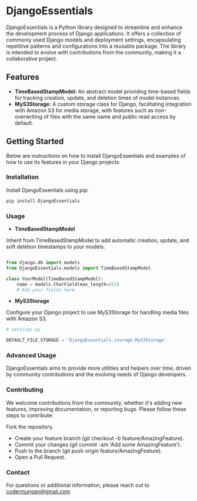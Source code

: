 # DjangoEssentials

DjangoEssentials is a Python library designed to streamline and enhance the development process of Django applications. It offers a collection of commonly used Django models and deployment settings, encapsulating repetitive patterns and configurations into a reusable package. The library is intended to evolve with contributions from the community, making it a collaborative project.

## Features

- **TimeBasedStampModel:** An abstract model providing time-based fields for tracking creation, update, and deletion times of model instances.
- **MyS3Storage:** A custom storage class for Django, facilitating integration with Amazon S3 for media storage, with features such as non-overwriting of files with the same name and public read access by default.

## Getting Started

Below are instructions on how to install DjangoEssentials and examples of how to use its features in your Django projects.

### Installation

Install DjangoEssentials using pip:

```bash
pip install DjangoEssentials
```

### Usage

- **TimeBasedStampModel**

Inherit from TimeBasedStampModel to add automatic creation, update, and soft deletion timestamps to your models.

```python

from django.db import models
from DjangoEssentials.models import TimeBasedStampModel

class YourModel(TimeBasedStampModel):
    name = models.CharField(max_length=255)
    # Add your fields here

```

- **MyS3Storage**

Configure your Django project to use MyS3Storage for handling media files with Amazon S3.

```python
# settings.py

DEFAULT_FILE_STORAGE = 'DjangoEssentials.storage.MyS3Storage'
```

### Advanced Usage

DjangoEssentials aims to provide more utilities and helpers over time, driven by community contributions and the evolving needs of Django developers.

### Contributing
We welcome contributions from the community, whether it's adding new features, improving documentation, or reporting bugs. Please follow these steps to contribute:

Fork the repository.
- Create your feature branch (git checkout -b feature/AmazingFeature).
- Commit your changes (git commit -am 'Add some AmazingFeature').
- Push to the branch (git push origin feature/AmazingFeature).
- Open a Pull Request.

### Contact
For questions or additional information, please reach out to codermungan@gmail.com
